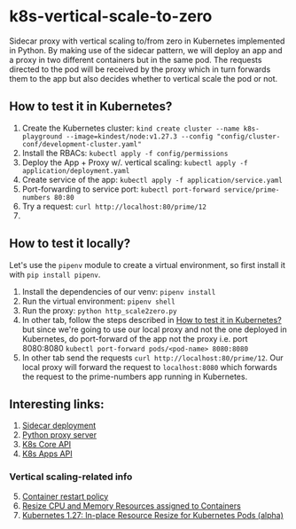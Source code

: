# k8s-vertical-scale-to-zero
Sidecar proxy with vertical scaling to/from zero in Kubernetes implemented in Python. By making use of the sidecar pattern, we will deploy an app and a proxy in two different containers but in the same pod. The requests directed to the pod will be received by the proxy which in turn forwards them to the app but also decides whether to vertical scale the pod or not.

## How to test it in Kubernetes?
 1. Create the Kubernetes cluster: `kind create cluster --name k8s-playground --image=kindest/node:v1.27.3 --config "config/cluster-conf/development-cluster.yaml"`
 2. Install the RBACs: `kubectl apply -f config/permissions`
 3. Deploy the App + Proxy w/. vertical scaling: `kubectl apply -f application/deployment.yaml`
 4. Create service of the app: `kubectl apply -f application/service.yaml`
 5. Port-forwarding to service port: `kubectl port-forward service/prime-numbers 80:80`
 6. Try a request: `curl http://localhost:80/prime/12`
 7. 
## How to test it locally?
Let's use the `pipenv` module to create a virtual environment, so first install it with `pip install pipenv`.
 1. Install the dependencies of our venv: `pipenv install`
 2. Run the virtual environment: `pipenv shell`
 3. Run the proxy: `python http_scale2zero.py`
 4. In other tab, follow the steps described in [How to test it in Kubernetes?](https://github.com/daqo98/k8s-vertical-scale-to-zero/tree/main#how-to-test-it-in-kubernetes) but since we're going to use our local proxy and not the one deployed in Kubernetes, do port-forward of the app not the proxy i.e. port 8080:8080 `kubectl port-forward pods/<pod-name> 8080:8080`
 5. In other tab send the requests `curl http://localhost:80/prime/12`. Our local proxy will forward the request to `localhost:8080` which forwards the request to the prime-numbers app running in Kubernetes.

## Interesting links:
1. [Sidecar deployment](https://iximiuz.com/en/posts/service-proxy-pod-sidecar-oh-my/)
2. [Python proxy server](https://ledinhcuong99.medium.com/build-simple-proxy-server-in-python-365bda288a52)
3. [K8s Core API](https://github.com/salsify/k8s-python/blob/master/kubernetes/docs/CoreV1Api.md)
4. [K8s Apps API](https://github.com/salsify/k8s-python/blob/master/kubernetes/docs/AppsV1Api.md)

### Vertical scaling-related info
5. [Container restart policy](https://kubernetes.io/docs/concepts/workloads/pods/pod-lifecycle/#restart-policy)
6. [Resize CPU and Memory Resources assigned to Containers](https://kubernetes.io/docs/tasks/configure-pod-container/resize-container-resources/)
7. [Kubernetes 1.27: In-place Resource Resize for Kubernetes Pods (alpha)](https://kubernetes.io/blog/2023/05/12/in-place-pod-resize-alpha/)

